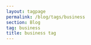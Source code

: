 ```yaml
---
layout: tagpage
permalink: /blog/tags/business
section: Blog
tag: business
title: business tag
---
```

